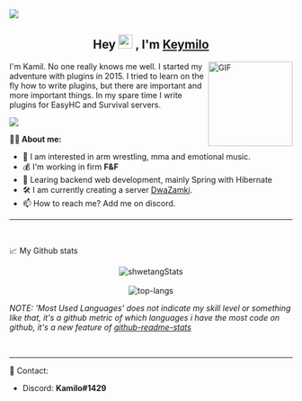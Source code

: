 <img align="center" src="https://i.imgur.com/VIuiamq.png">
<h2 align="center">Hey <img src="https://media.giphy.com/media/hvRJCLFzcasrR4ia7z/giphy.gif" width="25px"> , I'm <a href="https://github.com/K3ymilo">Keymilo</a></h2>

<img align="right" height="150rem" alt="GIF" src="https://media.giphy.com/media/9rtpurjbqiqZXbBBet/giphy.gif" />

I'm Kamil. No one really knows me well. I started my adventure with plugins in 2015. I tried to learn on the fly how to write plugins, but there are important and more important things. In my spare time I write plugins for EasyHC and Survival servers.

<img align="center" src="https://i.imgur.com/dJJXVAo.png">



**👨‍💼 About me:**
- 👀 I am interested in arm wrestling, mma and emotional music.
- 💰 I'm working in firm **F&F**
- 📖 Learing backend web development, mainly Spring with Hibernate
- 🛠️ I am currently creating a server [DwaZamki](https://twocastle.pl/).
- 📫 How to reach me? Add me on discord.

***

 <br>

📈 My Github stats <br />
<p align="center">
  <img src="https://github-readme-stats.vercel.app/api?username=K3ymilo&theme=dark&show_icons=true" alt="shwetangStats" />  
  <br />
  <br />
  <img src="https://github-readme-stats.vercel.app/api/top-langs/?username=K3ymilo&layout=compact&theme=dark" alt="top-langs" />
</p>

*NOTE: 'Most Used Languages' does not indicate my skill level or something like that, it's a github metric of which languages i have the most code on github, it's a new feature of [github-readme-stats](https://github.com/anuraghazra/github-readme-stats)*

<br>

***
📨 Contact:
- Discord: **Kamilo#1429**


